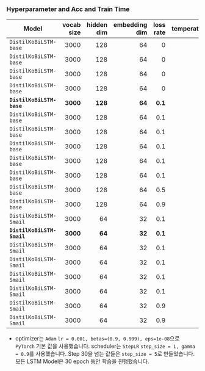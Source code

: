 ### Hyperparameter and Acc and Train Time

| Model                    | vocab size | hidden dim | embedding dim | loss rate | temperature |   Acc | Step | Train Time |
| ------------------------ | ---------: | ---------: | ------------: | --------: | ----------: | ----: | ---: | ---------: |
| `DistilKoBiLSTM-base`    |       3000 |        128 |            64 |         0 |           1 | 87.84 |   30 |   00:49:15 |
| `DistilKoBiLSTM-base`    |       3000 |        128 |            64 |         0 |           2 | 87.74 |   30 |   00:49:32 |
| `DistilKoBiLSTM-base`    |       3000 |        128 |            64 |         0 |           3 | 87.83 |   30 |   00:46:07 |
| `DistilKoBiLSTM-base`    |       3000 |        128 |            64 |         0 |          10 | 87.74 |   30 |   00:49:26 |
| **`DistilKoBiLSTM-base`** |  **3000** |    **128** |        **64** | **0.1** | **1** | **88.20** | **30** | **00:50:29** |
| `DistilKoBiLSTM-base`    |       3000 |        128 |            64 |       0.1 |           2 | 87.98 |   30 |   00:46:27 |
| `DistilKoBiLSTM-base`    |       3000 |        128 |            64 |       0.1 |           2 | 89.12 |   30 |   step 100 |
| `DistilKoBiLSTM-base`    |       3000 |        128 |            64 |       0.1 |           3 | 88.09 |   30 |   00:46:19 |
| `DistilKoBiLSTM-base`    |       3000 |        128 |            64 |       0.1 |           4 | 87.94 |   30 |   00:46:19 |
| `DistilKoBiLSTM-base`    |       3000 |        128 |            64 |       0.1 |          10 | 87.76 |   30 |   00:46:25 |
| `DistilKoBiLSTM-base`    |       3000 |        128 |            64 |       0.5 |          10 | 87.92 |   30 |   00:48:51 |
| `DistilKoBiLSTM-base`    |       3000 |        128 |            64 |       0.9 |          10 | 87.61 |   30 |   00:49:02 |
| `DistilKoBiLSTM-Smail`   |       3000 |         64 |            32 |       0.1 |           1 | 86.83 |   30 |   00:44:41 |
| **`DistilKoBiLSTM-Smail`** | **3000** |     **64** |        **32** | **0.1** | **2** | **87.17** | **30** | **00:44:41** |
| `DistilKoBiLSTM-Smail`   |       3000 |         64 |            32 |       0.1 |           3 | 86.91 |   30 |   00:45:07 |
| `DistilKoBiLSTM-Smail`   |       3000 |         64 |            32 |       0.1 |           4 | 87.02 |   30 |   00:44:47 |
| `DistilKoBiLSTM-Smail`   |       3000 |         64 |            32 |       0.1 |           5 | 87.16 |   30 |    step 43 |
| `DistilKoBiLSTM-Smail`   |       3000 |         64 |            32 |       0.1 |          10 | 86.67 |   30 |   00:44:34 |
| `DistilKoBiLSTM-Smail`   |       3000 |         64 |            32 |       0.9 |           1 | 86.76 |   30 |   00:44:40 |
| `DistilKoBiLSTM-Smail`   |       3000 |         64 |            32 |       0.9 |          10 | 86.77 |   30 |   00:44:34 |

- optimizer는 `Adam` `lr = 0.001, betas=(0.9, 0.999), eps=1e-08`으로 `PyTorch` 기본 값을 사용했습니다. scheduler는 `StepLR` `step_size = 1, gamma = 0.9`를 사용했습니다. Step 30을 넘는 값들은 `step_size = 5`로 만들었습니다. 모든 LSTM Model은 30 epoch 동안 학습을 진행했습니다.
